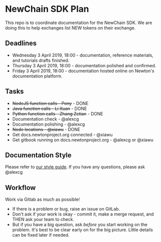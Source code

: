 # NewChain SDK Plan

This repo is to coordinate documentation for the NewChain SDK. We are doing this to help exchanges list NEW tokens on their exchange.

## Deadlines

* Wednesday 3 April 2019, 18:00 - documentation, reference materials, and tutorials drafts finished.
* Thursday 3 April 2019, 18:00 - documentation polished and confirmed.
* Friday 3 April 2019, 18:00 - documentation hosted online on Newton's documentation platform.

## Tasks

* ~~NodeJS function calls - Pony~~ - DONE
* ~~Java function calls - Li Xuan~~ - DONE
* ~~Python function calls - Zhang Zetian~~ - DONE
* Documentation check - @alexcg
* Documentation polishing - @alexcg
* ~~Node locations - @xiawu~~ - DONE
* Get docs.newtonproject.org connected - @xiawu
* Get gitbook running on docs.newtonproject.org - @alexcg or @xiawu

## Documentation Style

Please refer to [our style guide](example_doc.md). If you have any questions, please ask @alexcg

## Workflow

Work via Gitlab as much as possible!

* If there is a problem or bug, raise an issue on GitLab.
* Don't ask if your work is okay - commit it, make a merge request, and THEN ask your team to check.
* But if you have a big question, ask *before* you start working on the problem. It's best to be clear early on for the big picture. Little details can be fixed later if needed.
